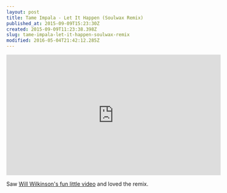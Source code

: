```yaml
---
layout: post
title: Tame Impala - Let It Happen (Soulwax Remix)
published_at: 2015-09-09T15:23:30Z
created: 2015-09-09T11:23:38.398Z
slug: tame-impala-let-it-happen-soulwax-remix
modified: 2016-05-04T21:42:12.285Z
---
```

<iframe width="560" height="315" src="https://www.youtube-nocookie.com/embed/tfr-h6BaYN8" frameborder="0" allow="accelerometer; autoplay; encrypted-media; gyroscope; picture-in-picture" allowfullscreen></iframe>

Saw [Will Wilkinson's fun little video](https://vimeo.com/138710684) and loved the remix.
